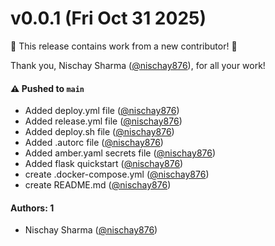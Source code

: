 # v0.0.1 (Fri Oct 31 2025)

:tada: This release contains work from a new contributor! :tada:

Thank you, Nischay Sharma ([@nischay876](https://github.com/nischay876)), for all your work!

#### ⚠️ Pushed to `main`

- Added deploy.yml file ([@nischay876](https://github.com/nischay876))
- Added release.yml file ([@nischay876](https://github.com/nischay876))
- Added deploy.sh file ([@nischay876](https://github.com/nischay876))
- Added .autorc file ([@nischay876](https://github.com/nischay876))
- Added amber.yaml secrets file ([@nischay876](https://github.com/nischay876))
- Added flask quickstart ([@nischay876](https://github.com/nischay876))
- create .docker-compose.yml ([@nischay876](https://github.com/nischay876))
- create README.md ([@nischay876](https://github.com/nischay876))

#### Authors: 1

- Nischay Sharma ([@nischay876](https://github.com/nischay876))
